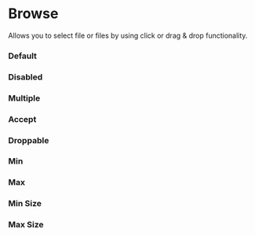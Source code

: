 # Browse

Allows you to select file or files by using click or drag & drop functionality.

<Playground />

<Usage />

<Api />

<GlobalConfig />

<Examples />

### Default

<Example value="default" />

### Disabled

<Example value="disabled" />

### Multiple

<Example value="multiple" />

### Accept

<Example value="accept" />

### Droppable

<Example value="droppable" />

### Min

<Example value="min" />

### Max

<Example value="max" />

### Min Size

<Example value="min-size" />

### Max Size

<Example value="max-size" />

<LastModified />
